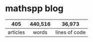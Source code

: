 # mathspp blog

<table class="stats-table">
    <thead>
        <tr>
            <th style="text-align: center;">405</th>
            <th style="text-align: center;">440,516</th>
            <th style="text-align: center;">36,973</th>
        </tr>
    </thead>
    <tbody>
        <tr>
            <td style="text-align: center;">articles</td>
            <td style="text-align: center;">words</td>
            <td style="text-align: center;">lines of code</td>
        </tr>
    </tbody>
</table>
